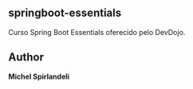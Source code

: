 ## springboot-essentials

Curso Spring Boot Essentials oferecido pelo DevDojo.

## Author

**Michel Spirlandeli**
